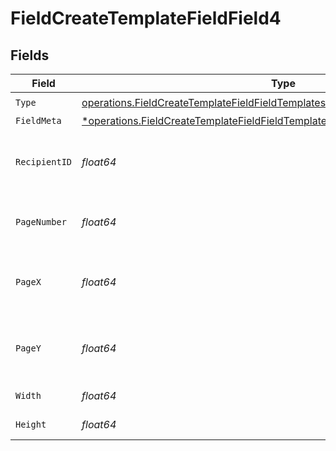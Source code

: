 # FieldCreateTemplateFieldField4


## Fields

| Field                                                                                                                                                                            | Type                                                                                                                                                                             | Required                                                                                                                                                                         | Description                                                                                                                                                                      |
| -------------------------------------------------------------------------------------------------------------------------------------------------------------------------------- | -------------------------------------------------------------------------------------------------------------------------------------------------------------------------------- | -------------------------------------------------------------------------------------------------------------------------------------------------------------------------------- | -------------------------------------------------------------------------------------------------------------------------------------------------------------------------------- |
| `Type`                                                                                                                                                                           | [operations.FieldCreateTemplateFieldFieldTemplatesFieldsRequestRequestBody4Type](../../models/operations/fieldcreatetemplatefieldfieldtemplatesfieldsrequestrequestbody4type.md) | :heavy_check_mark:                                                                                                                                                               | N/A                                                                                                                                                                              |
| `FieldMeta`                                                                                                                                                                      | [*operations.FieldCreateTemplateFieldFieldTemplatesFieldsFieldMeta](../../models/operations/fieldcreatetemplatefieldfieldtemplatesfieldsfieldmeta.md)                            | :heavy_minus_sign:                                                                                                                                                               | N/A                                                                                                                                                                              |
| `RecipientID`                                                                                                                                                                    | *float64*                                                                                                                                                                        | :heavy_check_mark:                                                                                                                                                               | The ID of the recipient to create the field for.                                                                                                                                 |
| `PageNumber`                                                                                                                                                                     | *float64*                                                                                                                                                                        | :heavy_check_mark:                                                                                                                                                               | The page number the field will be on.                                                                                                                                            |
| `PageX`                                                                                                                                                                          | *float64*                                                                                                                                                                        | :heavy_check_mark:                                                                                                                                                               | The X coordinate of where the field will be placed.                                                                                                                              |
| `PageY`                                                                                                                                                                          | *float64*                                                                                                                                                                        | :heavy_check_mark:                                                                                                                                                               | The Y coordinate of where the field will be placed.                                                                                                                              |
| `Width`                                                                                                                                                                          | *float64*                                                                                                                                                                        | :heavy_check_mark:                                                                                                                                                               | The width of the field.                                                                                                                                                          |
| `Height`                                                                                                                                                                         | *float64*                                                                                                                                                                        | :heavy_check_mark:                                                                                                                                                               | The height of the field.                                                                                                                                                         |